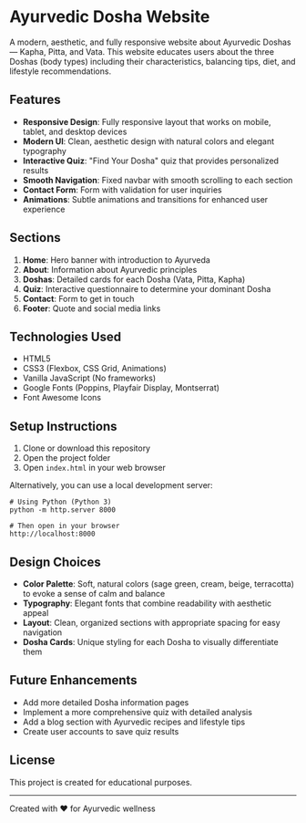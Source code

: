 # Ayurvedic Dosha Website

A modern, aesthetic, and fully responsive website about Ayurvedic Doshas — Kapha, Pitta, and Vata. This website educates users about the three Doshas (body types) including their characteristics, balancing tips, diet, and lifestyle recommendations.

## Features

- **Responsive Design**: Fully responsive layout that works on mobile, tablet, and desktop devices
- **Modern UI**: Clean, aesthetic design with natural colors and elegant typography
- **Interactive Quiz**: "Find Your Dosha" quiz that provides personalized results
- **Smooth Navigation**: Fixed navbar with smooth scrolling to each section
- **Contact Form**: Form with validation for user inquiries
- **Animations**: Subtle animations and transitions for enhanced user experience

## Sections

1. **Home**: Hero banner with introduction to Ayurveda
2. **About**: Information about Ayurvedic principles
3. **Doshas**: Detailed cards for each Dosha (Vata, Pitta, Kapha)
4. **Quiz**: Interactive questionnaire to determine your dominant Dosha
5. **Contact**: Form to get in touch
6. **Footer**: Quote and social media links

## Technologies Used

- HTML5
- CSS3 (Flexbox, CSS Grid, Animations)
- Vanilla JavaScript (No frameworks)
- Google Fonts (Poppins, Playfair Display, Montserrat)
- Font Awesome Icons

## Setup Instructions

1. Clone or download this repository
2. Open the project folder
3. Open `index.html` in your web browser

Alternatively, you can use a local development server:

```
# Using Python (Python 3)
python -m http.server 8000

# Then open in your browser
http://localhost:8000
```

## Design Choices

- **Color Palette**: Soft, natural colors (sage green, cream, beige, terracotta) to evoke a sense of calm and balance
- **Typography**: Elegant fonts that combine readability with aesthetic appeal
- **Layout**: Clean, organized sections with appropriate spacing for easy navigation
- **Dosha Cards**: Unique styling for each Dosha to visually differentiate them

## Future Enhancements

- Add more detailed Dosha information pages
- Implement a more comprehensive quiz with detailed analysis
- Add a blog section with Ayurvedic recipes and lifestyle tips
- Create user accounts to save quiz results

## License

This project is created for educational purposes.

---

Created with ❤️ for Ayurvedic wellness